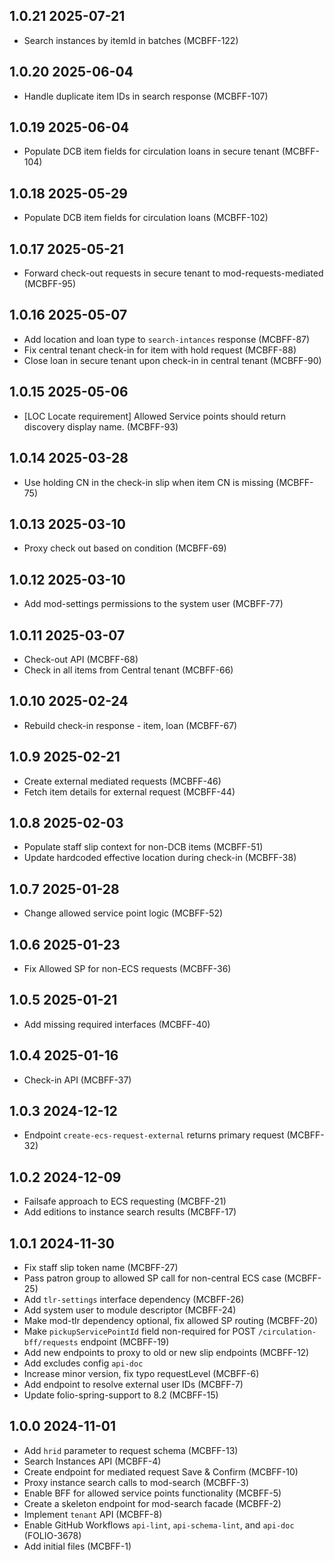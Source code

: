 ## 1.0.21 2025-07-21
* Search instances by itemId in batches (MCBFF-122)

## 1.0.20 2025-06-04
* Handle duplicate item IDs in search response (MCBFF-107)

## 1.0.19 2025-06-04
* Populate DCB item fields for circulation loans in secure tenant (MCBFF-104)

## 1.0.18 2025-05-29
* Populate DCB item fields for circulation loans (MCBFF-102)

## 1.0.17 2025-05-21
* Forward check-out requests in secure tenant to mod-requests-mediated (MCBFF-95)

## 1.0.16 2025-05-07
* Add location and loan type to `search-intances` response (MCBFF-87)
* Fix central tenant check-in for item with hold request (MCBFF-88)
* Close loan in secure tenant upon check-in in central tenant (MCBFF-90)

## 1.0.15 2025-05-06
* [LOC Locate requirement] Allowed Service points should return discovery display name. (MCBFF-93)

## 1.0.14 2025-03-28
* Use holding CN in the check-in slip when item CN is missing (MCBFF-75)

## 1.0.13 2025-03-10
* Proxy check out based on condition (MCBFF-69)

## 1.0.12 2025-03-10
* Add mod-settings permissions to the system user (MCBFF-77)

## 1.0.11 2025-03-07
* Check-out API (MCBFF-68)
* Check in all items from Central tenant (MCBFF-66)

## 1.0.10 2025-02-24
* Rebuild check-in response - item, loan (MCBFF-67)

## 1.0.9 2025-02-21
* Create external mediated requests (MCBFF-46)
* Fetch item details for external request (MCBFF-44)

## 1.0.8 2025-02-03
* Populate staff slip context for non-DCB items (MCBFF-51)
* Update hardcoded effective location during check-in (MCBFF-38)

## 1.0.7 2025-01-28
* Change allowed service point logic (MCBFF-52)

## 1.0.6 2025-01-23
* Fix Allowed SP for non-ECS requests (MCBFF-36)

## 1.0.5 2025-01-21
* Add missing required interfaces (MCBFF-40)

## 1.0.4 2025-01-16
* Check-in API (MCBFF-37)

## 1.0.3 2024-12-12
* Endpoint `create-ecs-request-external` returns primary request (MCBFF-32)

## 1.0.2 2024-12-09
* Failsafe approach to ECS requesting (MCBFF-21)
* Add editions to instance search results (MCBFF-17)

## 1.0.1 2024-11-30

* Fix staff slip token name (MCBFF-27)
* Pass patron group to allowed SP call for non-central ECS case (MCBFF-25)
* Add `tlr-settings` interface dependency (MCBFF-26)
* Add system user to module descriptor (MCBFF-24)
* Make mod-tlr dependency optional, fix allowed SP routing (MCBFF-20)
* Make `pickupServicePointId` field non-required for POST `/circulation-bff/requests` endpoint (MCBFF-19)
* Add new endpoints to proxy to old or new slip endpoints (MCBFF-12)
* Add excludes config `api-doc`
* Increase minor version, fix typo requestLevel (MCBFF-6)
* Add endpoint to resolve external user IDs (MCBFF-7)
* Update folio-spring-support to 8.2 (MCBFF-15)

## 1.0.0 2024-11-01

* Add `hrid` parameter to request schema (MCBFF-13)
* Search Instances API (MCBFF-4)
* Create endpoint for mediated request Save & Confirm (MCBFF-10)
* Proxy instance search calls to mod-search (MCBFF-3)
* Enable BFF for allowed service points functionality (MCBFF-5)
* Create a skeleton endpoint for mod-search facade (MCBFF-2)
* Implement `tenant` API (MCBFF-8)
* Enable GitHub Workflows `api-lint`, `api-schema-lint`, and `api-doc` (FOLIO-3678)
* Add initial files (MCBFF-1)
